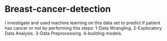 # Breast-cancer-detection
I investigate and used machine learning on this data set to predict if patient has cancer or not by performing this steps:
1-Data Wrangling.
2-Exploratory Data Analysis.
3-Data Preprocessing.
4-building models.
